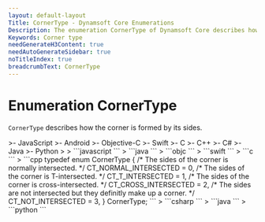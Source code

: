 ```yaml
---
layout: default-layout
Title: CornerType - Dynamsoft Core Enumerations
Description: The enumeration CornerType of Dynamsoft Core describes how the corner is formed by its sides.
Keywords: Corner type
needGenerateH3Content: true
needAutoGenerateSidebar: true
noTitleIndex: true
breadcrumbText: CornerType
---
```


# Enumeration CornerType

`CornerType` describes how the corner is formed by its sides.

<div class="sample-code-prefix template2"></div>
   >- JavaScript
   >- Android
   >- Objective-C
   >- Swift
   >- C
   >- C++
   >- C#
   >- Java
   >- Python
   >
>
```javascript
```
>
```java
```
>
```objc
```
>
```swift
```
>
```c
```
>
```cpp
typedef enum CornerType
{
   /* The sides of the corner is normally intersected. */
   CT_NORMAL_INTERSECTED = 0,
   /* The sides of the corner is T-intersected. */
   CT_T_INTERSECTED = 1,
   /* The sides of the corner is cross-intersected. */
   CT_CROSS_INTERSECTED = 2,
   /* The sides are not intersected but they definitly make up a corner. */
   CT_NOT_INTERSECTED = 3,
} CornerType;
```
>
```csharp
```
>
```java
```
>
```python
```
